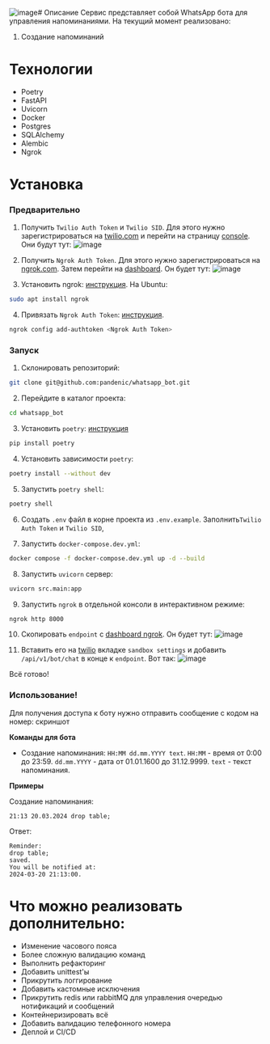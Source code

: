 ![image](https://github.com/pandenic/whatsapp_bot/assets/114985447/3f9b87fa-68f0-487b-a3a2-2ab353d4b0fc)# Описание
Сервис представляет собой WhatsApp бота для управления напоминаниями. На текущий момент реализовано:
1. Создание напоминаний

# Технологии
- Poetry
- FastAPI
- Uvicorn
- Docker
- Postgres
- SQLAlchemy
- Alembic
- Ngrok

# Установка
### Предварительно 
1. Получить `Twilio Auth Token` и `Twilio SID`. Для этого нужно зарегистрироваться на 
[twilio.com](https://www.twilio.com) и перейти на страницу 
[console](https://www.twilio.com/console). Они будут тут:
![image](https://github.com/pandenic/whatsapp_bot/assets/114985447/8ecd28dd-ed2f-45d7-9ff6-b88b5f00bb55)



2. Получить `Ngrok Auth Token`. Для этого нужно зарегистрироваться на [ngrok.com](https://ngrok.com/).
Затем перейти на [dashboard](https://dashboard.ngrok.com/get-started/your-authtoken). Он будет тут:
![image](https://github.com/pandenic/whatsapp_bot/assets/114985447/d747046c-3979-4065-a099-6a3bde349d80)



3. Установить ngrok: [инструкция](https://ngrok.com/docs/getting-started/).
На Ubuntu:
```bash
sudo apt install ngrok
```
4. Привязать `Ngrok Auth Token`: [инструкция](https://ngrok.com/docs/getting-started/).
```bash
ngrok config add-authtoken <Ngrok Auth Token>
```

### Запуск
1. Склонировать репозиторий:
```bash
git clone git@github.com:pandenic/whatsapp_bot.git
```
2. Перейдите в каталог проекта:
```bash
cd whatsapp_bot
```
3. Установить `poetry`: [инструкция](https://python-poetry.org/docs/)
```bash
pip install poetry
```
4. Установить зависимости `poetry`:
```bash
poetry install --without dev
```
5. Запустить `poetry shell`:
```bash
poetry shell
```
6. Создать `.env` файл в корне проекта из `.env.example`. 
Заполнить`Twilio Auth Token` и `Twilio SID`,


7. Запустить `docker-compose.dev.yml`:
```bash
docker compose -f docker-compose.dev.yml up -d --build
```

8. Запустить `uvicorn` сервер:
```bash
uvicorn src.main:app
```

9. Запустить `ngrok` в отдельной консоли в интерактивном режиме:
```bash
ngrok http 8000
```

10. Скопировать `endpoint` с [dashboard ngrok](https://dashboard.ngrok.com/cloud-edge/endpoints).
Он будет тут: ![image](https://github.com/pandenic/whatsapp_bot/assets/114985447/b360fa6b-eb59-4e06-9203-701e6b04e0e7)


11. Вставить его на [twilio](https://console.twilio.com/us1/develop/sms/try-it-out/whatsapp-learn)
вкладке `sandbox settings` и добавить `/api/v1/bot/chat` в конце к `endpoint`. Вот так: ![image](https://github.com/pandenic/whatsapp_bot/assets/114985447/cb25d6dc-02b7-46e2-a486-556564a8e1a6)


Всё готово!

### Использование!


Для получения доступа к боту нужно отправить сообщение с кодом на номер: скриншот

__Команды для бота__
- Создание напоминания: `HH:MM dd.mm.YYYY text`. `HH:MM` - время от 0:00 до 23:59. 
`dd.mm.YYYY` - дата от 01.01.1600 до 31.12.9999. `text` - текст напоминания.


__Примеры__

Создание напоминания: 
```
21:13 20.03.2024 drop table;
```

Ответ: 
```
Reminder:
drop table;
saved.
You will be notified at:
2024-03-20 21:13:00.
```



#  Что можно реализовать дополнительно:
- Изменение часового пояса
- Более сложную валидацию команд
- Выполнить рефакторинг
- Добавить unittest'ы
- Прикрутить логгирование
- Добавить кастомные исключения
- Прикрутить redis или rabbitMQ для управления очередью нотификаций и сообщений
- Контейнеризировать всё
- Добавить валидацию телефонного номера
- Деплой и CI/CD
